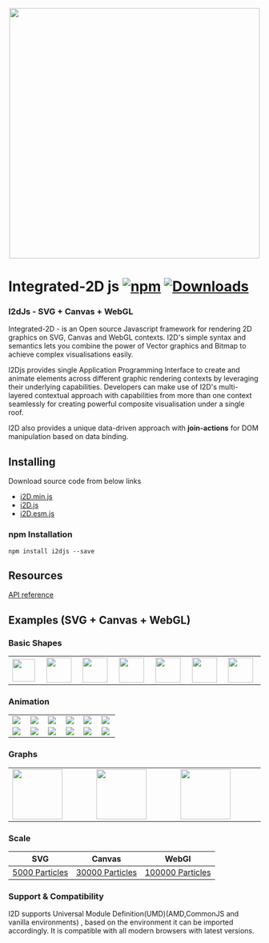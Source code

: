 <p align="center"> 
  <img src="https://github.com/I2Djs/I2Djs/blob/master/i2djsLogo.png" width=500>
</p>

# Integrated-2D js [![npm](https://img.shields.io/npm/v/i2djs.svg)](https://www.npmjs.com/package/i2djs) [![Downloads](https://img.shields.io/npm/dm/i2djs.svg)](https://www.npmjs.com/package/i2djs)

### I2dJs - SVG + Canvas + WebGL


Integrated-2D - is an Open source Javascript framework for rendering 2D graphics on SVG, Canvas and WebGL contexts. I2D's simple syntax and semantics lets you combine the power of Vector graphics and Bitmap to achieve complex visualisations easily.

I2Djs provides single Application Programming Interface to create and animate elements across different graphic rendering contexts by leveraging their underlying capabilities. Developers can make use of I2D's multi-layered contextual approach with capabilities from more than one context seamlessly for creating powerful composite visualisation under a single roof.

I2D also provides a unique data-driven approach with **join-actions** for DOM manipulation based on data binding.

## Installing

Download source code from below links

* [i2D.min.js](https://raw.githubusercontent.com/I2djs/I2D/master/dist/i2d.min.js)
* [i2D.js](https://raw.githubusercontent.com/I2djs/I2D/master/dist/i2d.js) 
* [i2D.esm.js](https://raw.githubusercontent.com/I2djs/I2D/master/dist/i2d.esm.js)

### npm Installation
```
npm install i2djs --save
```

## Resources
[API reference](https://github.com/I2Djs/I2Djs/wiki)

Examples (SVG + Canvas + WebGL)
---

### Basic Shapes
<table>
    <tr>
        <td width="10%"><a href="https://i2djs.github.io/I2Djs/examples/canvas/shapes.html"><img width="45" src="https://i2djs.github.io/I2Djs/examples/snaps/square.png"></a></td>
        <td width="10%"><a href="https://i2djs.github.io/I2Djs/examples/canvas/shapes.html"><img width="50" src="https://i2djs.github.io/I2Djs/examples/snaps/circle.png"></a></td>
        <td width="10%"><a href="https://i2djs.github.io/I2Djs/examples/canvas/shapes.html"><img width="50" src="https://i2djs.github.io/I2Djs/examples/snaps/line.png"></a></td>
      <td width="10%"><a href="https://i2djs.github.io/I2Djs/examples/canvas/shapes.html"><img width="50" src="https://i2djs.github.io/I2Djs/examples/snaps/polygon.png"></a></td>
      <td width="10%"><a href="https://i2djs.github.io/I2Djs/examples/canvas/shapes.html"><img width="50" src="https://i2djs.github.io/I2Djs/examples/snaps/ellipse.png"></a></td>
      <td width="10%"><a href="https://i2djs.github.io/I2Djs/examples/canvas/shapes.html"><img width="50" src="https://i2djs.github.io/I2Djs/examples/snaps/image.png"></a></td>
      <td width="10%"><a href="https://i2djs.github.io/I2Djs/examples/canvas/text.html"><img width="50" src="https://i2djs.github.io/I2Djs/examples/snaps/text.png"></a></td>
    </tr>
</table>

### Animation 
<table>
    <tr>
      <td width="15%"><a href="https://codepen.io/nswamy14/pen/BVxjog"><img src="https://i2djs.github.io/I2Djs/examples/snaps/attributeAnimation.gif"></a></td>
      <td width="15%"><a href="https://codepen.io/nswamy14/pen/PEyvyK"><img src="https://i2djs.github.io/I2Djs/examples/snaps/circleMoveMent.gif"></a></td>
      <td width="15%"><a href="https://i2djs.github.io/I2Djs/examples/canvas/mouseEvent2.html"><img src="https://i2djs.github.io/I2Djs/examples/snaps/mouse2Animation.gif"></a></td>
      <td width="15%"><a href="https://i2djs.github.io/I2Djs/examples/canvas/mouseEvent.html"><img src="https://i2djs.github.io/I2Djs/examples/snaps/mouseAnimation.gif"></a></td>
      <td width="15%"><a href="https://i2djs.github.io/I2Djs/examples/canvas/image.html"><img src="https://i2djs.github.io/I2Djs/examples/snaps/imageAnimation.gif"></a></td>
      <td width="15%"><a href="https://i2djs.github.io/I2Djs/examples/canvas/pathAnimator.html"><img  src="https://i2djs.github.io/I2Djs/examples/snaps/PathAnimation.gif"></a></td>
    </tr>
  <tr>
    <td width="15%"><a href="https://i2djs.github.io/I2Djs/examples/canvas/pathMorph.html"><img  src="https://i2djs.github.io/I2Djs/examples/snaps/PathMorphAnimation.gif"></a></td>
    <td width="15%"><a href="https://i2djs.github.io/I2Djs/examples/canvas/solarSystem.html"><img  src="https://i2djs.github.io/I2Djs/examples/snaps/solarAnimation.gif"></a></td>
    <td width="15%"><a href="https://i2djs.github.io/I2Djs/examples/canvas/distortion.html"><img  src="https://i2djs.github.io/I2Djs/examples/snaps/distortion.gif"></a></td>
    <td width="15%"><a href="https://i2djs.github.io/I2Djs/examples/canvas/radarAnimation.html"><img  src="https://i2djs.github.io/I2Djs/examples/snaps/radarScanner.gif"></a></td>
    <td width="15%"><a href="https://i2djs.github.io/I2Djs/examples/canvas/sparklesAnimation.html"><img  src="https://i2djs.github.io/I2Djs/examples/snaps/sparkles.gif"></a></td>
    <td width="15%"><a href="https://i2djs.github.io/I2Djs/examples/webGL/I2dAnimation.html"><img  src="https://i2djs.github.io/I2Djs/examples/snaps/I2DAnimation.gif"></a></td>
  </tr>
</table>

### Graphs
<table>
    <tr>
        <td width="15%"><a href="https://i2djs.github.io/I2Djs/examples/canvas/graph.html"><img width="100" src="https://i2djs.github.io/I2Djs/examples/snaps/graph.gif"></a></td>
        <td width="15%"><a href="https://i2djs.github.io/I2Djs/examples/webGL/hugegraph.html"><img width="100" src="https://i2djs.github.io/I2Djs/examples/snaps/hugeGraph.gif"></a></td>
        <td width="15%"><a href="https://i2djs.github.io/I2Djs/examples/canvas/networkSystem.html"><img width="100" src="https://i2djs.github.io/I2Djs/examples/snaps/graphAnimation.gif"></a></td>
    </tr>
</table>

### Scale
| SVG  | Canvas |  WebGl |
| ------------- | ------------- | ------------- |
|  [5000 Particles ](https://i2djs.github.io/I2Djs/examples/svg/distortion2.html) | [30000 Particles ](https://i2djs.github.io/I2Djs/examples/canvas/distortion2.html)  | [100000 Particles ](https://i2djs.github.io/I2Djs/examples/webGL/distortion2.html) |

### Support & Compatibility
I2D supports Universal Module Definition(UMD)(AMD,CommonJS and vanilla environments) , based on the environment it can be imported accordingly.
It is compatible with all modern browsers with latest versions.

